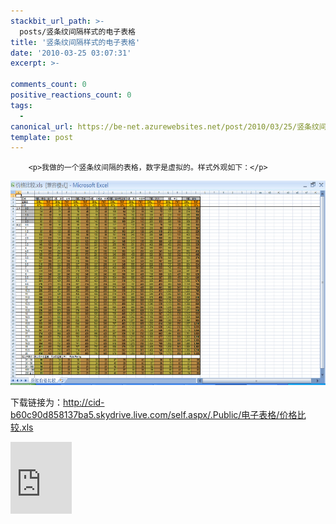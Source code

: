 ```yaml
---
stackbit_url_path: >-
  posts/竖条纹间隔样式的电子表格
title: '竖条纹间隔样式的电子表格'
date: '2010-03-25 03:07:31'
excerpt: >-
  
comments_count: 0
positive_reactions_count: 0
tags: 
  - 
canonical_url: https://be-net.azurewebsites.net/post/2010/03/25/竖条纹间隔样式的电子表格
template: post
---
```


        <p>我做的一个竖条纹间隔的表格，数字是虚拟的。样式外观如下：</p>
<p><a target="_blank" href="http://cid-b60c90d858137ba5.skydrive.live.com/self.aspx/.Public/%E7%94%B5%E5%AD%90%E8%A1%A8%E6%A0%BC/%E4%BB%B7%E6%A0%BC%E6%AF%94%E8%BE%83.xls"><img width="600" height="327" alt="" src="https://raw.githubusercontent.com/Jeff-Tian/blogengine.net/master/Source/BlogEngine/BlogEngine.NET/App_Data/files/image_224.png"></a></p>
<p>下载链接为：<a href="http://cid-b60c90d858137ba5.skydrive.live.com/self.aspx/.Public/%E7%94%B5%E5%AD%90%E8%A1%A8%E6%A0%BC/%E4%BB%B7%E6%A0%BC%E6%AF%94%E8%BE%83.xls">http://cid-b60c90d858137ba5.skydrive.live.com/self.aspx/.Public/电子表格/价格比较.xls</a></p>
<p><iframe title="Preview" scrolling="no" marginheight="0" marginwidth="0" frameborder="0" style="width:98px;height:115px;padding:0;background-color:#fcfcfc;" src="http://cid-b60c90d858137ba5.skydrive.live.com/embedicon.aspx/.Public/%e7%94%b5%e5%ad%90%e8%a1%a8%e6%a0%bc/%e4%bb%b7%e6%a0%bc%e6%af%94%e8%be%83.xls"></iframe></p>
<p>&nbsp;</p>
<p>&nbsp;</p>
      